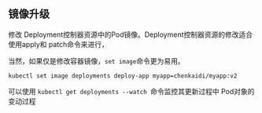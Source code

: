 ## 镜像升级

修改 Deployment控制器资源中的Pod镜像。Deployment控制器资源的修改适合使用apply和 patch命令来进行，

当然，如果仅是修改容器镜像，`set image`命令更为易用。

`kubectl set image deployments deploy-app myapp=chenkaidi/myapp:v2`

  
可以使用 `kubectl get deployments --watch `命令监控其更新过程中 Pod对象的变动过程

